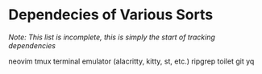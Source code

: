 # Dependecies of Various Sorts

_Note: This list is incomplete, this is simply the start of tracking dependencies_

neovim
tmux
terminal emulator (alacritty, kitty, st, etc.)
ripgrep
toilet
git
yq

